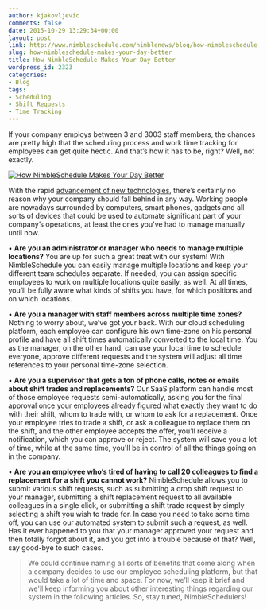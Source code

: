 ```yaml
---
author: kjakovljevic
comments: false
date: 2015-10-29 13:29:34+00:00
layout: post
link: http://www.nimbleschedule.com/nimblenews/blog/how-nimbleschedule-makes-your-day-better/
slug: how-nimbleschedule-makes-your-day-better
title: How NimbleSchedule Makes Your Day Better
wordpress_id: 2323
categories:
- Blog
tags:
- Scheduling
- Shift Requests
- Time Tracking
---
```


If your company employs between 3 and 3003 staff members, the chances are pretty high that the scheduling process and work time tracking for employees can get quite hectic. And that’s how it has to be, right? Well, not exactly.

[![How NimbleSchedule Makes Your Day Better](http://www.nimbleschedule.com/wp-content/uploads/2015/10/how-nimblescheudle-makes-your-day-better-thumb.jpg)](http://www.nimbleschedule.com/wp-content/uploads/2015/10/how-nimblescheudle-makes-your-day-better.jpg)

With the rapid [advancement of new technologies](http://www.nimbleschedule.com/nimblenews/blog/cloud-technology-revolution/), there’s certainly no reason why your company should fall behind in any way. Working people are nowadays surrounded by computers, smart phones, gadgets and all sorts of devices that could be used to automate significant part of your company’s operations, at least the ones you've had to manage manually until now.

• **Are you an administrator or manager who needs to manage multiple locations?**
You are up for such a great treat with our system! With NimbleSchedule you can easily manage multiple locations and keep your different team schedules separate. If needed, you can assign specific employees to work on multiple locations quite easily, as well. At all times, you’ll be fully aware what kinds of shifts you have, for which positions and on which locations.

• **Are you a manager with staff members across multiple time zones?**
Nothing to worry about, we’ve got your back. With our cloud scheduling platform, each employee can configure his own time-zone on his personal profile and have all shift times automatically converted to the local time. You as the manager, on the other hand, can use your local time to schedule everyone, approve different requests and the system will adjust all time references to your personal time-zone selection.

• **Are you a supervisor that gets a ton of phone calls, notes or emails about shift trades and replacements?**
Our SaaS platform can handle most of those employee requests semi-automatically, asking you for the final approval once your employees already figured what exactly they want to do with their shift, whom to trade with, or whom to ask for a replacement. Once your employee tries to trade a shift, or ask a colleague to replace them on the shift, and the other employee accepts the offer, you’ll receive a notification, which you can approve or reject. The system will save you a lot of time, while at the same time, you'll be in control of all the things going on in the company.

• **Are you an employee who’s tired of having to call 20 colleagues to find a replacement for a shift you cannot work?**
NimbleSchedule allows you to submit various shift requests, such as submitting a drop shift request to your manager, submitting a shift replacement request to all available colleagues in a single click, or submitting a shift trade request by simply selecting a shift you wish to trade for. In case you need to take some time off, you can use our automated system to submit such a request, as well. Has it ever happened to you that your manager approved your request and then totally forgot about it, and you got into a trouble because of that? Well, say good-bye to such cases.



<blockquote>We could continue naming all sorts of benefits that come along when a company decides to use our employee scheduling platform, but that would take a lot of time and space. For now, we’ll keep it brief and we'll keep informing you about other interesting things regarding our system in the following articles. So, stay tuned, NimbleSchedulers!</blockquote>



